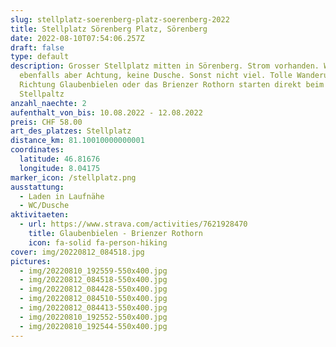 ```yaml
---
slug: stellplatz-soerenberg-platz-soerenberg-2022
title: Stellplatz Sörenberg Platz, Sörenberg
date: 2022-08-10T07:54:06.257Z
draft: false
type: default
description: Grosser Stellplatz mitten in Sörenberg. Strom vorhanden. WC
  ebenfalls aber Achtung, keine Dusche. Sonst nicht viel. Tolle Wanderungen
  Richtung Glaubenbielen oder das Brienzer Rothorn starten direkt beim
  Stellpaltz
anzahl_naechte: 2
aufenthalt_von_bis: 10.08.2022 - 12.08.2022
preis: CHF 58.00
art_des_platzes: Stellplatz
distance_km: 81.10010000000001
coordinates:
  latitude: 46.81676
  longitude: 8.04175
marker_icon: /stellplatz.png
ausstattung:
  - Laden in Laufnähe
  - WC/Dusche
aktivitaeten:
  - url: https://www.strava.com/activities/7621928470
    title: Glaubenbielen - Brienzer Rothorn
    icon: fa-solid fa-person-hiking
cover: img/20220812_084518.jpg
pictures:
  - img/20220810_192559-550x400.jpg
  - img/20220812_084518-550x400.jpg
  - img/20220812_084428-550x400.jpg
  - img/20220812_084510-550x400.jpg
  - img/20220812_084413-550x400.jpg
  - img/20220810_192552-550x400.jpg
  - img/20220810_192544-550x400.jpg
---
```

